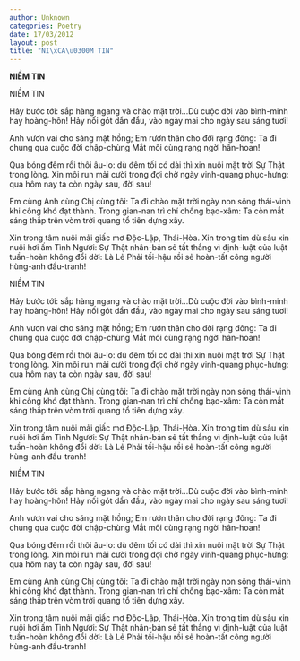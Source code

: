 ```yaml
---
author: Unknown
categories: Poetry
date: 17/03/2012
layout: post
title: "NI\xCA\u0300M TIN"
---
```


**NIỀM TIN**

NIỀM TIN

Hảy bước tới: sắp hàng ngang và chào mặt trời...Dù cuộc đời vào bình-minh hay hoàng-hôn!
Hảy nối gót dẩn đầu, vào ngày mai cho ngày sau sáng tươi!

Anh vươn vai cho sáng mặt hồng; Em rướn thân cho đời rạng đông: Ta đi chung qua cuộc đời chập-chùng
Mắt môi cùng rạng ngời hân-hoan!

Qua bóng đêm rồi thôi âu-lo: dù đêm tối có dài thì xin nuôi mặt trời Sự Thật trong lòng.
Xin môi run mải cười trong đợi chờ ngày vinh-quang phục-hưng: qua hôm nay ta còn ngày sau, đời sau!

Em cùng Anh cùng Chị cùng tôi: Ta đi chào mặt trời ngày non sông thái-vinh khi công khó đạt thành.
Trong gian-nan trì chí chống bạo-xâm: Ta còn mắt sáng thắp trên vòm trời quang tổ tiên dựng xây.

Xin trong tâm nuôi mải giấc mơ Độc-Lập, Thái-Hòa. Xin trong tim dù sâu xin nuôi hơi ấm Tình Người:
Sự Thật nhân-bản sẻ tất thắng vì định-luật của luật tuần-hoàn không đổi dời:
Là Lẻ Phải tối-hậu rồi sẻ hoàn-tất công người hùng-anh đấu-tranh!

NIỀM TIN

Hảy bước tới: sắp hàng ngang và chào mặt trời...Dù cuộc đời vào bình-minh hay hoàng-hôn!
Hảy nối gót dẩn đầu, vào ngày mai cho ngày sau sáng tươi!

Anh vươn vai cho sáng mặt hồng; Em rướn thân cho đời rạng đông: Ta đi chung qua cuộc đời chập-chùng
Mắt môi cùng rạng ngời hân-hoan!

Qua bóng đêm rồi thôi âu-lo: dù đêm tối có dài thì xin nuôi mặt trời Sự Thật trong lòng.
Xin môi run mải cười trong đợi chờ ngày vinh-quang phục-hưng: qua hôm nay ta còn ngày sau, đời sau!

Em cùng Anh cùng Chị cùng tôi: Ta đi chào mặt trời ngày non sông thái-vinh khi công khó đạt thành.
Trong gian-nan trì chí chống bạo-xâm: Ta còn mắt sáng thắp trên vòm trời quang tổ tiên dựng xây.

Xin trong tâm nuôi mải giấc mơ Độc-Lập, Thái-Hòa. Xin trong tim dù sâu xin nuôi hơi ấm Tình Người:
Sự Thật nhân-bản sẻ tất thắng vì định-luật của luật tuần-hoàn không đổi dời:
Là Lẻ Phải tối-hậu rồi sẻ hoàn-tất công người hùng-anh đấu-tranh!

NIỀM TIN

Hảy bước tới: sắp hàng ngang và chào mặt trời...Dù cuộc đời vào bình-minh hay hoàng-hôn!
Hảy nối gót dẩn đầu, vào ngày mai cho ngày sau sáng tươi!

Anh vươn vai cho sáng mặt hồng; Em rướn thân cho đời rạng đông: Ta đi chung qua cuộc đời chập-chùng
Mắt môi cùng rạng ngời hân-hoan!

Qua bóng đêm rồi thôi âu-lo: dù đêm tối có dài thì xin nuôi mặt trời Sự Thật trong lòng.
Xin môi run mải cười trong đợi chờ ngày vinh-quang phục-hưng: qua hôm nay ta còn ngày sau, đời sau!

Em cùng Anh cùng Chị cùng tôi: Ta đi chào mặt trời ngày non sông thái-vinh khi công khó đạt thành.
Trong gian-nan trì chí chống bạo-xâm: Ta còn mắt sáng thắp trên vòm trời quang tổ tiên dựng xây.

Xin trong tâm nuôi mải giấc mơ Độc-Lập, Thái-Hòa. Xin trong tim dù sâu xin nuôi hơi ấm Tình Người:
Sự Thật nhân-bản sẻ tất thắng vì định-luật của luật tuần-hoàn không đổi dời:
Là Lẻ Phải tối-hậu rồi sẻ hoàn-tất công người hùng-anh đấu-tranh!
